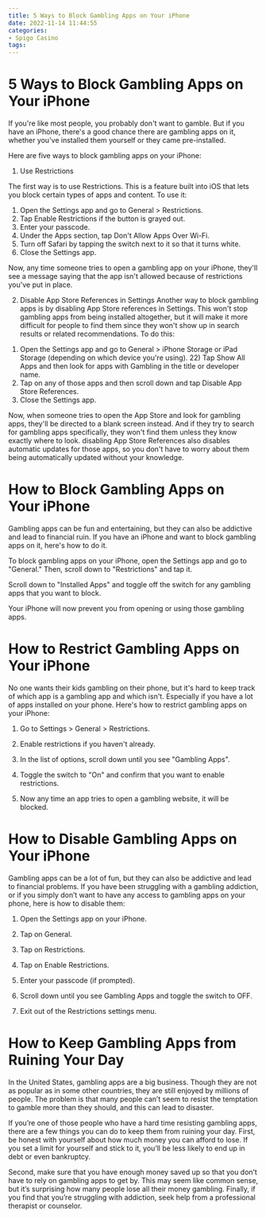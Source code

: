 ```yaml
---
title: 5 Ways to Block Gambling Apps on Your iPhone 
date: 2022-11-14 11:44:55
categories:
- Spigo Casino
tags:
---
```



#  5 Ways to Block Gambling Apps on Your iPhone 

If you're like most people, you probably don't want to gamble. But if you have an iPhone, there's a good chance there are gambling apps on it, whether you've installed them yourself or they came pre-installed.

Here are five ways to block gambling apps on your iPhone:

1. Use Restrictions

The first way is to use Restrictions. This is a feature built into iOS that lets you block certain types of apps and content. To use it:

1) Open the Settings app and go to General > Restrictions.
2) Tap Enable Restrictions if the button is grayed out.
3) Enter your passcode. 
4) Under the Apps section, tap Don't Allow Apps Over Wi-Fi. 
5) Turn off Safari by tapping the switch next to it so that it turns white. 
6) Close the Settings app.

Now, any time someone tries to open a gambling app on your iPhone, they'll see a message saying that the app isn't allowed because of restrictions you've put in place.

2. Disable App Store References in Settings 
Another way to block gambling apps is by disabling App Store references in Settings. This won't stop gambling apps from being installed altogether, but it will make it more difficult for people to find them since they won't show up in search results or related recommendations. To do this: 
1) Open the Settings app and go to General > iPhone Storage or iPad Storage (depending on which device you're using).  22) Tap Show All Apps and then look for apps with Gambling in the title or developer name. 
3) Tap on any of those apps and then scroll down and tap Disable App Store References. 
4) Close the Settings app. 

Now, when someone tries to open the App Store and look for gambling apps, they'll be directed to a blank screen instead. And if they try to search for gambling apps specifically, they won't find them unless they know exactly where to look. disabling App Store References also disables automatic updates for those apps, so you don't have to worry about them being automatically updated without your knowledge.

#  How to Block Gambling Apps on Your iPhone 
Gambling apps can be fun and entertaining, but they can also be addictive and lead to financial ruin. If you have an iPhone and want to block gambling apps on it, here's how to do it.

To block gambling apps on your iPhone, open the Settings app and go to "General." Then, scroll down to "Restrictions" and tap it.

Scroll down to "Installed Apps" and toggle off the switch for any gambling apps that you want to block.

Your iPhone will now prevent you from opening or using those gambling apps.

#  How to Restrict Gambling Apps on Your iPhone 

No one wants their kids gambling on their phone, but it's hard to keep track of which app is a gambling app and which isn't. Especially if you have a lot of apps installed on your phone. Here's how to restrict gambling apps on your iPhone:

1) Go to Settings > General > Restrictions.

2) Enable restrictions if you haven't already.

3) In the list of options, scroll down until you see "Gambling Apps".

4) Toggle the switch to "On" and confirm that you want to enable restrictions.

5) Now any time an app tries to open a gambling website, it will be blocked.

#  How to Disable Gambling Apps on Your iPhone 

Gambling apps can be a lot of fun, but they can also be addictive and lead to financial problems. If you have been struggling with a gambling addiction, or if you simply don’t want to have any access to gambling apps on your phone, here is how to disable them:

1. Open the Settings app on your iPhone.

2. Tap on General.

3. Tap on Restrictions.

4. Tap on Enable Restrictions.

5. Enter your passcode (if prompted).

6. Scroll down until you see Gambling Apps and toggle the switch to OFF.

7. Exit out of the Restrictions settings menu.

#  How to Keep Gambling Apps from Ruining Your Day

In the United States, gambling apps are a big business. Though they are not as popular as in some other countries, they are still enjoyed by millions of people. The problem is that many people can’t seem to resist the temptation to gamble more than they should, and this can lead to disaster.

If you’re one of those people who have a hard time resisting gambling apps, there are a few things you can do to keep them from ruining your day. First, be honest with yourself about how much money you can afford to lose. If you set a limit for yourself and stick to it, you’ll be less likely to end up in debt or even bankruptcy.

Second, make sure that you have enough money saved up so that you don’t have to rely on gambling apps to get by. This may seem like common sense, but it’s surprising how many people lose all their money gambling. Finally, if you find that you’re struggling with addiction, seek help from a professional therapist or counselor.